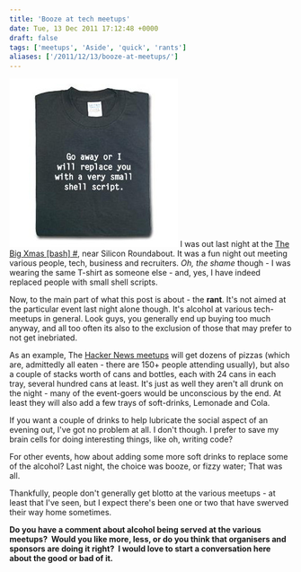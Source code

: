 ```yaml
---
title: 'Booze at tech meetups'
date: Tue, 13 Dec 2011 17:12:48 +0000
draft: false
tags: ['meetups', 'Aside', 'quick', 'rants']
aliases: ['/2011/12/13/booze-at-meetups/']
---
```


![Go away t-shirt :right](/images/lg-go-away-tshirt.jpg) I was out last night at the [The Big Xmas \[bash\] #](http://lanyrd.com/2011/the-big-xmas-bash/), near Silicon Roundabout. It was a fun night out meeting various people, tech, business and recruiters. _Oh, the shame_ though - I was wearing the same T-shirt as someone else - and, yes, I have indeed replaced people with small shell scripts.

Now, to the main part of what this post is about - the **rant**. It's not aimed at the particular event last night alone though. It's alcohol at various tech-meetups in general. Look guys, you generally end up buying too much anyway, and all too often its also to the exclusion of those that may prefer to not get inebriated.

As an example, The [Hacker News meetups](http://lanyrd.com/2011/hn-london-nov/) will get dozens of pizzas (which are, admittedly all eaten - there are 150+ people attending usually), but also a couple of stacks worth of cans and bottles, each with 24 cans in each tray, several hundred cans at least. It's just as well they aren't all drunk on the night - many of the event-goers would be unconscious by the end. At least they will also add a few trays of soft-drinks, Lemonade and Cola.

If you want a couple of drinks to help lubricate the social aspect of an evening out, I've got no problem at all. I don't though. I prefer to save my brain cells for doing interesting things, like oh, writing code?

For other events, how about adding some more soft drinks to replace some of the alcohol? Last night, the choice was booze, or fizzy water; That was all.

Thankfully, people don't generally get blotto at the various meetups - at least that I've seen, but I expect there's been one or two that have swerved their way home sometimes.

**Do you have a comment about alcohol being served at the various meetups?  Would you like more, less, or do you think that organisers and sponsors are doing it right?  I would love to start a conversation here about the good or bad of it.**
